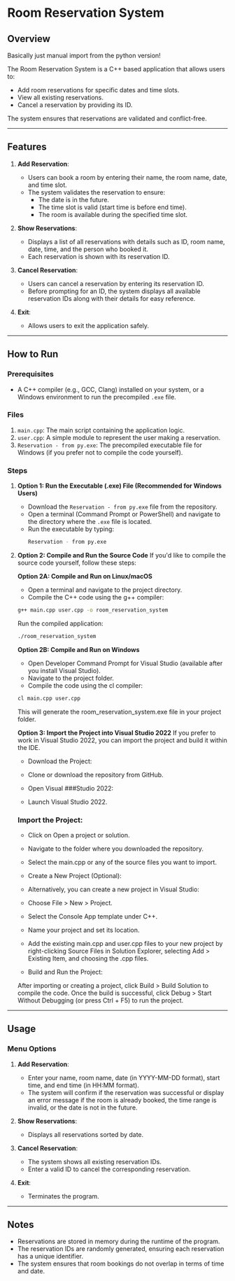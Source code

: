 # Room Reservation System

## Overview
Basically just manual import from the python version!

The Room Reservation System is a C++ based application that allows users to:
- Add room reservations for specific dates and time slots.
- View all existing reservations.
- Cancel a reservation by providing its ID.

The system ensures that reservations are validated and conflict-free.

---

## Features
1. **Add Reservation**: 
   - Users can book a room by entering their name, the room name, date, and time slot.
   - The system validates the reservation to ensure:
     - The date is in the future.
     - The time slot is valid (start time is before end time).
     - The room is available during the specified time slot.

2. **Show Reservations**:
   - Displays a list of all reservations with details such as ID, room name, date, time, and the person who booked it.
   - Each reservation is shown with its reservation ID.

3. **Cancel Reservation**:
   - Users can cancel a reservation by entering its reservation ID.
   - Before prompting for an ID, the system displays all available reservation IDs along with their details for easy reference.

4. **Exit**:
   - Allows users to exit the application safely.

---

## How to Run

### Prerequisites
- A C++ compiler (e.g., GCC, Clang) installed on your system, or a Windows environment to run the precompiled `.exe` file.

### Files
1. `main.cpp`: The main script containing the application logic.
2. `user.cpp`: A simple module to represent the user making a reservation.
3. `Reservation - from py.exe`: The precompiled executable file for Windows (if you prefer not to compile the code yourself).

### Steps
1. **Option 1: Run the Executable (.exe) File (Recommended for Windows Users)**
   - Download the `Reservation - from py.exe` file from the repository.
   - Open a terminal (Command Prompt or PowerShell) and navigate to the directory where the `.exe` file is located.
   - Run the executable by typing:
     ```bash
     Reservation - from py.exe
     ```

2. **Option 2: Compile and Run the Source Code**
If you'd like to compile the source code yourself, follow these steps:

   **Option 2A: Compile and Run on Linux/macOS**

      - Open a terminal and navigate to the project directory.
      - Compile the C++ code using the g++ compiler:
      ```bash
      g++ main.cpp user.cpp -o room_reservation_system
      ```
      Run the compiled application:
      ```bash
      ./room_reservation_system
      ```
   
      **Option 2B: Compile and Run on Windows**
   
      - Open Developer Command Prompt for Visual Studio (available after you install Visual Studio).
      - Navigate to the project folder.
      - Compile the code using the cl compiler:
      ```bash
      cl main.cpp user.cpp
      ```
      This will generate the room_reservation_system.exe file in your project folder.

   **Option 3: Import the Project into Visual Studio 2022**
      If you prefer to work in Visual Studio 2022, you can import the project and build it within the IDE.
   
      - Download the Project:
   
      - Clone or download the repository from GitHub.
      - Open Visual ###Studio 2022:
   
      - Launch Visual Studio 2022.
        
      ### Import the Project:
   
      - Click on Open a project or solution.
      - Navigate to the folder where you downloaded the repository.
      - Select the main.cpp or any of the source files you want to import.
      - Create a New Project (Optional):
   
      - Alternatively, you can create a new project in Visual Studio:
      - Choose File > New > Project.
      - Select the Console App template under C++.
      - Name your project and set its location.
      - Add the existing main.cpp and user.cpp files to your new project by right-clicking Source Files in Solution Explorer, selecting Add > Existing Item, and choosing the .cpp files.
      - Build and Run the Project:
   
      After importing or creating a project, click Build > Build Solution to compile the code.
      Once the build is successful, click Debug > Start Without Debugging (or press Ctrl + F5) to run the project.


---

## Usage

### Menu Options
1. **Add Reservation**:
   - Enter your name, room name, date (in YYYY-MM-DD format), start time, and end time (in HH:MM format).
   - The system will confirm if the reservation was successful or display an error message if the room is already booked, the time range is invalid, or the date is not in the future.
   
2. **Show Reservations**:
   - Displays all reservations sorted by date.
   
3. **Cancel Reservation**:
   - The system shows all existing reservation IDs.
   - Enter a valid ID to cancel the corresponding reservation.
   
4. **Exit**:
   - Terminates the program.

---

## Notes
- Reservations are stored in memory during the runtime of the program.
- The reservation IDs are randomly generated, ensuring each reservation has a unique identifier.
- The system ensures that room bookings do not overlap in terms of time and date.
